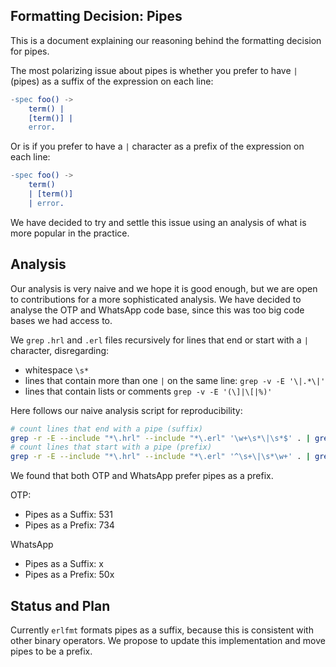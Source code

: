 ## Formatting Decision: Pipes

This is a document explaining our reasoning behind the formatting decision for pipes.

The most polarizing issue about pipes is whether you prefer to have `|` (pipes) as a suffix of the expression on each line:

```erlang
-spec foo() ->
    term() |
    [term()] |
    error.
```

Or is if you prefer to have a `|` character as a prefix of the expression on each line:

```erlang
-spec foo() ->
    term()
    | [term()]
    | error.
```

We have decided to try and settle this issue using an analysis of what is more popular in the practice.

## Analysis

Our analysis is very naive and we hope it is good enough, but we are open to contributions for a more sophisticated analysis.
We have decided to analyse the OTP and WhatsApp code base, since this was too big code bases we had access to.

We `grep` `.hrl` and `.erl` files recursively for lines that end or start with a `|` character, disregarding:
  - whitespace `\s*`
  - lines that contain more than one `|` on the same line: `grep -v -E '\|.*\|'`
  - lines that contain lists or comments `grep -v -E '(\]|\[|%)'`

Here follows our naive analysis script for reproducibility:
```sh
# count lines that end with a pipe (suffix)
grep -r -E --include "*\.hrl" --include "*\.erl" '\w+\s*\|\s*$' . | grep -v -E '\|.*\|' | grep -v -E '(\]|\[|%)' | wc -l
# count lines that start with a pipe (prefix)
grep -r -E --include "*\.hrl" --include "*\.erl" '^\s+\|\s*\w+' . | grep -v -E '\|.*\|' | grep -v -E '(\]|\[|%)' | wc -l
```

We found that both OTP and WhatsApp prefer pipes as a prefix.

OTP:
  - Pipes as a Suffix: 531
  - Pipes as a Prefix: 734

WhatsApp
  - Pipes as a Suffix: x
  - Pipes as a Prefix: 50x

## Status and Plan

Currently `erlfmt` formats pipes as a suffix, because this is consistent with other binary operators.
We propose to update this implementation and move pipes to be a prefix.